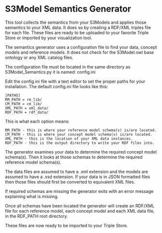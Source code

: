 S3Model Semantics Generator
===========================

This tool collects the semantics from your S3Models and applies those semantics to your XML data. It does so by creating a RDF/XML triples file for each file. These files are ready to be uploaded to your favorite Triple Store or imported by your visualization tool. 

The semantics generator uses a configuration file to find your data, concept models and reference models. It does not check for the S3Model.owl base ontology or any XML catalog files. 

The configuration file must be located in the same directory as S3Model_Semantics.py it is named: config.ini 

Edit the config.ini file with a text editor to set the proper paths for your installation.
The default config.ini file looks like this:

    [PATHS]
    RM_PATH = rm_lib/
    CM_PATH = cm_lib/ 
    XML_PATH = xml_data/ 
    RDF_PATH = rdf_data/


This is what each option means:

    RM_PATH - this is where your reference model schema(s) is/are located.
    CM_PATH - this is where your concept model schema(s) is/are located.
    XML_PATH - this is the location of your XML data instances.
    RDF_PATH - this is the output directory to write your RDF files into. 



The generator examines your data to determine the required concept model schema(s). Then it looks at those schemas to determine the required reference model schema(s).    

The data files are assumed to have a .xml extension and the models are assumed to have a .xsd extension. If your data is in JSON formatted files then those files should first be converted to equivalent XML files. 

If required schemas are missing the generator exits with an error message explaining what is missing. 

Once all schemas have been located the generator will create an RDF/XML file for each reference model, each concept model and each XML data file, in the RDF_PATH root directory.  

These files are now ready to be imported to your Triple Store. 



